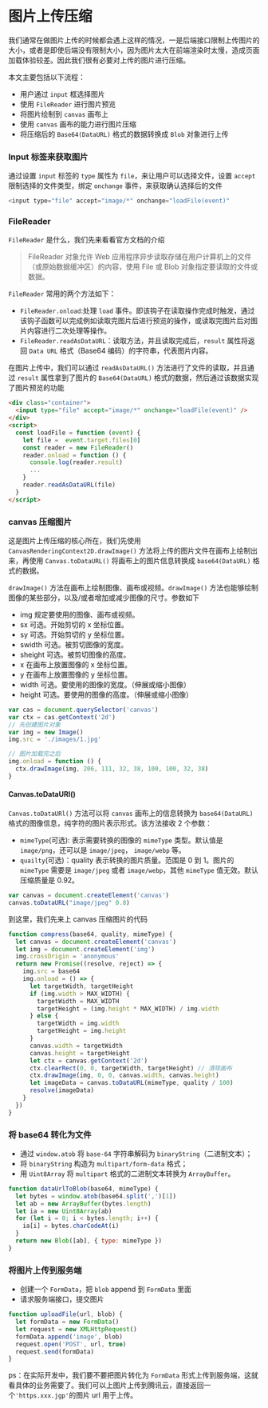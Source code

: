 # 图片上传压缩

我们通常在做图片上传的时候都会遇上这样的情况，一是后端接口限制上传图片的大小，或者是即使后端没有限制大小，因为图片太大在前端渲染时太慢，造成页面加载体验较差。因此我们很有必要对上传的图片进行压缩。

本文主要包括以下流程：

- 用户通过 `input` 框选择图片
- 使用 `FileReader` 进行图片预览
- 将图片绘制到 `canvas` 画布上
- 使用 `canvas` 画布的能力进行图片压缩
- 将压缩后的 `Base64(DataURL)` 格式的数据转换成 `Blob` 对象进行上传

### Input 标签来获取图片

通过设置 `input` 标签的 `type` 属性为 `file`，来让用户可以选择文件，设置 `accept` 限制选择的文件类型，绑定 `onchange` 事件，来获取确认选择后的文件

```js
<input type="file" accept="image/*" onchange="loadFile(event)"
```

### FileReader

`FileReader` 是什么，我们先来看看官方文档的介绍

> FileReader 对象允许 Web 应用程序异步读取存储在用户计算机上的文件（或原始数据缓冲区）的内容，使用 File 或 Blob 对象指定要读取的文件或数据。

`FileReader` 常用的两个方法如下：

- `FileReader.onload`:处理 `load` 事件。即该钩子在读取操作完成时触发，通过该钩子函数可以完成例如读取完图片后进行预览的操作，或读取完图片后对图片内容进行二次处理等操作。
- `FileReader.readAsDataURL`：读取方法，并且读取完成后，`result` 属性将返回 `Data URL` 格式（Base64 编码）的字符串，代表图片内容。

在图片上传中，我们可以通过 `readAsDataURL()` 方法进行了文件的读取，并且通过 `result` 属性拿到了图片的 `Base64(DataURL)` 格式的数据，然后通过该数据实现了图片预览的功能

```html
<div class="container">
  <input type="file" accept="image/*" onchange="loadFile(event)" />
</div>
<script>
  const loadFile = function (event) {
    let file =  event.target.files[0]
    const reader = new FileReader()
    reader.onload = function () {
      console.log(reader.result)
      ...
    }
    reader.readAsDataURL(file)
  }
</script>
```

### canvas 压缩图片

这是图片上传压缩的核心所在，我们先使用 `CanvasRenderingContext2D.drawImage()` 方法将上传的图片文件在画布上绘制出来，再使用 `Canvas.toDataURL()` 将画布上的图片信息转换成 `base64(DataURL)` 格式的数据。

`drawImage()` 方法在画布上绘制图像、画布或视频。`drawImage()` 方法也能够绘制图像的某些部分，以及/或者增加或减少图像的尺寸。参数如下

- img 规定要使用的图像、画布或视频。
- sx 可选。开始剪切的 x 坐标位置。
- sy 可选。开始剪切的 y 坐标位置。
- swidth 可选。被剪切图像的宽度。
- sheight 可选。被剪切图像的高度。
- x 在画布上放置图像的 x 坐标位置。
- y 在画布上放置图像的 y 坐标位置。
- width 可选。要使用的图像的宽度。（伸展或缩小图像）
- height 可选。要使用的图像的高度。（伸展或缩小图像）

```js
var cas = document.querySelector('canvas')
var ctx = cas.getContext('2d')
// 先创建图片对象
var img = new Image()
img.src = './images/1.jpg'

// 图片加载完之后
img.onload = function () {
  ctx.drawImage(img, 206, 111, 32, 38, 100, 100, 32, 38)
}
```

#### Canvas.toDataURl()

`Canvas.toDataURl()` 方法可以将 `canvas` 画布上的信息转换为 `base64(DataURL)` 格式的图像信息，纯字符的图片表示形式。该方法接收 2 个参数：

- `mimeType`(可选): 表示需要转换的图像的 `mimeType` 类型。默认值是 `image/png`，还可以是 `image/jpeg`， `image/webp` 等。
- `quailty`(可选)：quality 表示转换的图片质量。范围是 0 到 1。图片的 `mimeType` 需要是 `image/jpeg` 或者 `image/webp`，其他 `mimeType` 值无效。默认压缩质量是 0.92。

```js
var canvas = document.createElement('canvas')
canvas.toDataURL("image/jpeg" 0.8)
```

到这里，我们先来上 canvas 压缩图片的代码

```js
function compress(base64, quality, mimeType) {
  let canvas = document.createElement('canvas')
  let img = document.createElement('img')
  img.crossOrigin = 'anonymous'
  return new Promise((resolve, reject) => {
    img.src = base64
    img.onload = () => {
      let targetWidth, targetHeight
      if (img.width > MAX_WIDTH) {
        targetWidth = MAX_WIDTH
        targetHeight = (img.height * MAX_WIDTH) / img.width
      } else {
        targetWidth = img.width
        targetHeight = img.height
      }
      canvas.width = targetWidth
      canvas.height = targetHeight
      let ctx = canvas.getContext('2d')
      ctx.clearRect(0, 0, targetWidth, targetHeight) // 清除画布
      ctx.drawImage(img, 0, 0, canvas.width, canvas.height)
      let imageData = canvas.toDataURL(mimeType, quality / 100)
      resolve(imageData)
    }
  })
}
```

### 将 base64 转化为文件

- 通过 `window.atob` 将 `base-64` 字符串解码为 `binaryString`（二进制文本）；
- 将 `binaryString` 构造为 `multipart/form-data` 格式；
- 用 `Uint8Array` 将 `multipart` 格式的二进制文本转换为 `ArrayBuffer`。

```js
function dataUrlToBlob(base64, mimeType) {
  let bytes = window.atob(base64.split(',')[1])
  let ab = new ArrayBuffer(bytes.length)
  let ia = new Uint8Array(ab)
  for (let i = 0; i < bytes.length; i++) {
    ia[i] = bytes.charCodeAt(i)
  }
  return new Blob([ab], { type: mimeType })
}
```

### 将图片上传到服务端

- 创建一个 `FormData`，把 `blob` append 到 `FormData` 里面
- 请求服务端接口，提交图片

```js
function uploadFile(url, blob) {
  let formData = new FormData()
  let request = new XMLHttpRequest()
  formData.append('image', blob)
  request.open('POST', url, true)
  request.send(formData)
}
```

ps：在实际开发中，我们要不要把图片转化为 `FormData` 形式上传到服务端，这就看具体的业务需要了。我们可以上图片上传到腾讯云，直接返回一个`'https.xxx.jgp'`的图片 url 用于上传。
